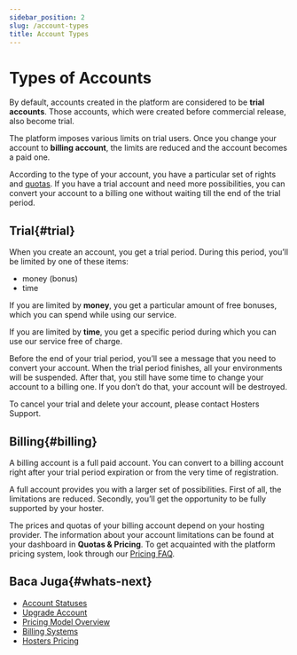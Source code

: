 ```yaml
---
sidebar_position: 2
slug: /account-types
title: Account Types
---
```

# Types of Accounts

By default, accounts created in the platform are considered to be **trial accounts**. Those accounts, which were created before commercial release, also become trial.

The platform imposes various limits on trial users. Once you change your account to **billing account**, the limits are reduced and the account becomes a paid one.

According to the type of your account, you have a particular set of rights and [quotas](https://docs.dewacloud.com/docs/quotas-system). If you have a trial account and need more possibilities, you can convert your account to a billing one without waiting till the end of the trial period.

## Trial{#trial}

When you create an account, you get a trial period. During this period, you’ll be limited by one of these items:

  * money (bonus)
  * time

If you are limited by **money**, you get a particular amount of free bonuses, which you can spend while using our service.

If you are limited by **time**, you get a specific period during which you can use our service free of charge.

Before the end of your trial period, you’ll see a message that you need to convert your account. When the trial period finishes, all your environments will be suspended. After that, you still have some time to change your account to a billing one. If you don’t do that, your account will be destroyed.

To cancel your trial and delete your account, please contact Hosters Support.

## Billing{#billing}

A billing account is a full paid account. You can convert to a billing account right after your trial period expiration or from the very time of registration.

A full account provides you with a larger set of possibilities. First of all, the limitations are reduced. Secondly, you’ll get the opportunity to be fully supported by your hoster.

The prices and quotas of your billing account depend on your hosting provider. The information about your account limitations can be found at your dashboard in **Quotas & Pricing**. To get acquainted with the platform pricing system, look through our [Pricing FAQ](https://jelastic.com/pricing).

## Baca Juga{#whats-next}

  * [Account Statuses](https://docs.dewacloud.com/docs/account-statuses/)
  * [Upgrade Account](https://docs.dewacloud.com/docs/upgrade-refill-account/)
  * [Pricing Model Overview](https://docs.dewacloud.com/docs/pricing-model/)
  * [Billing Systems](https://docs.dewacloud.com/docs/billing-system/)
  * [Hosters Pricing](https://docs.dewacloud.com/docs/pricing-pages/)